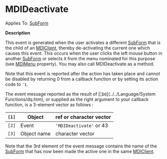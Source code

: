 




<h1 class="heading"><span class="name">MDIDeactivate</span></h1>

Applies To: [SubForm](./subform.md)


**Description**


This event is generated when the user activates a different [SubForm](./subform.md) that is the child of an [MDIClient](./mdiclient.md), thereby de-activating the current one which causes this event. This occurs when the user clicks the left mouse button in another [SubForm](./subform.md) or selects it from the menu nominated for this purpose (see [MDIMenu](./mdimenu.md) property). You may also call MDIDeactivate as a method.


Note that this event is reported after the action has taken place and cannot be disabled by returning 0 from a callback function or by setting its action code to `¯1`.


The event message reported as the result of [`⎕DQ`](../../Language/System Functions/dq.htm), or supplied as the right argument to your callback function, is a 3-element vector as follows :


| `[1]` | Object | ref or character vector |
| --- | --- | ---  |
| `[2]` | Event | `'MDIDeactivate'` or 43 |
| `[3]` | Object name | character vector |


Note that the 3rd element of the event message contains the name of the [SubForm](./subform.md) that has now been made the active one in the same [MDIClient](./mdiclient.md).



